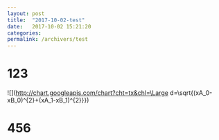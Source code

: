 ```yaml
---
layout: post
title:  "2017-10-02-test"
date:   2017-10-02 15:21:20
categories:
permalink: /archivers/test
---
```

# 123

![](http://chart.googleapis.com/chart?cht=tx&chl=\Large d=\sqrt{(xA_0-xB_0)^{2}+(xA_1-xB_1)^{2}}})

# 456
